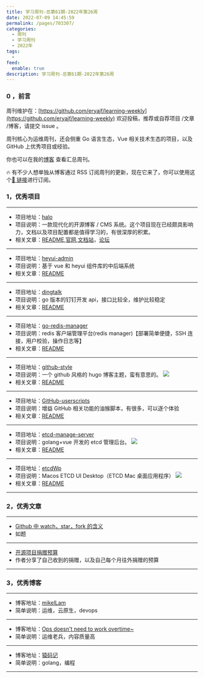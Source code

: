 ```yaml
---
title: 学习周刊-总第61期-2022年第26周
date: 2022-07-09 14:45:59
permalink: /pages/703307/
categories:
  - 周刊
  - 学习周刊
  - 2022年
tags:
  -
feed:
  enable: true
description: 学习周刊-总第61期-2022年第26周
---
```


### 0 ，前言

周刊维护在：[https://github.com/eryajf/learning-weekly](https://github.com/eryajf/learning-weekly) 欢迎投稿，推荐或自荐项目 /文章 /博客，请提交 issue 。

周刊核心为运维周刊，还会侧重 Go 语言生态，Vue 相关技术生态的项目，以及 GitHub 上优秀项目或经验。

你也可以在我的[博客](http://fsvip.gitee.io/hexo-theme-fluid//learning-weekly/) 查看汇总周刊。

🔥 有不少人想单独从博客通过 RSS 订阅周刊的更新，现在它来了，你可以使用这个[🔗 链接](http://fsvip.gitee.io/hexo-theme-fluid//learning-weekly.xml)进行订阅。

### 1，优秀项目

---

- 项目地址：[halo](https://github.com/halo-dev/halo)
- 项目说明：一款现代化的开源博客 / CMS 系统。这个项目现在已经颇具影响力，文档以及项目配置都是值得学习的，有很深厚的积累。
- 相关文章：[README](https://github.com/halo-dev/halo#readme),[官网](https://halo.run/),[文档站](https://docs.halo.run/)，[论坛](https://bbs.halo.run/)

---

- 项目地址：[heyui-admin](https://github.com/heyui/heyui-admin)
- 项目说明：基于 vue 和 heyui 组件库的中后端系统
- 相关文章：[README](https://github.com/heyui/heyui-admin#readme)

---

- 项目地址：[dingtalk](https://github.com/zhaoyunxing92/dingtalk)
- 项目说明：go 版本的钉钉开发 api，接口比较全，维护比较稳定
- 相关文章：[README](https://github.com/zhaoyunxing92/dingtalk#readme)

---

- 项目地址：[go-redis-manager](https://github.com/gphper/go-redis-manager)
- 项目说明：redis 客户端管理平台(redis manager)【部署简单便捷，SSH 连接，用户校验，操作日志等】
- 相关文章：[README](https://github.com/gphper/go-redis-manager#readme)

---

- 项目地址：[github-style](https://github.com/MeiK2333/github-style)
- 项目说明：一个 github 风格的 hugo 博客主题，蛮有意思的。
  ![](http://t.eryajf.net/imgs/2022/06/b1cc4b8269277dff.png)
- 相关文章：[README](https://github.com/MeiK2333/github-style#readme)

---

- 项目地址：[GitHub-userscripts](https://github.com/Mottie/GitHub-userscripts)
- 项目说明：增益 GitHub 相关功能的油猴脚本，有很多，可以逐个体验
- 相关文章：[README](https://github.com/Mottie/GitHub-userscripts#readme)

---

- 项目地址：[etcd-manage-server](https://github.com/etcd-manage/etcd-manage-server)
- 项目说明：golang+vue 开发的 etcd 管理后台。
  ![](http://t.eryajf.net/imgs/2022/07/8bf9adf044c62b7e.jpg)
- 相关文章：[README](https://github.com/etcd-manage/etcd-manage-server#readme)

---

- 项目地址：[etcdWp](https://github.com/workpieces/etcdWp)
- 项目说明：Macos ETCD UI Desktop（ETCD Mac 桌面应用程序）
  ![](http://t.eryajf.net/imgs/2022/07/dc4ca43abe904113.png)
- 相关文章：[README](https://github.com/workpieces/etcdWp#readme)

---

### 2，优秀文章

---

- [Github 中 watch，star，fork 的含义](https://gith-test.readthedocs.io/en/latest/githubuse.html)
- 如题

---

- [开源项目捐赠预算](https://www.leavesongs.com/THINK/open-source-sponsor-budget-for-me.html)
- 作者分享了自己收到的捐赠，以及自己每个月往外捐赠的预算

---

### 3，优秀博客

---

- 博客地址：[mikelLam](https://www.ctq6.cn/)
- 简单说明：运维，云原生，devops

---

- 博客地址：[Ops doesn't need to work overtime~](https://nops.icu/)
- 简单说明：运维老兵，内容质量高

---

- 博客地址：[猿码记](https://liuqh.icu/)
- 简单说明：golang，编程

---
